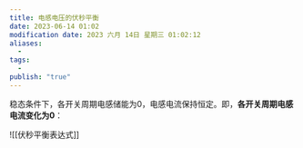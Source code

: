 ```yaml
---
title: 电感电压的伏秒平衡
date: 2023-06-14 01:02
modification date: 2023 六月 14日 星期三 01:02:12
aliases:
  - 
tags:
  - 
publish: "true"
---
```


稳态条件下，各开关周期电感储能为0，电感电流保持恒定。即，**各开关周期电感电流变化为0**：

![[伏秒平衡表达式]]
